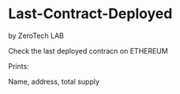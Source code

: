 # Last-Contract-Deployed
by ZeroTech LAB

Check the last deployed contracn on ETHEREUM

Prints:

Name, address, total supply
